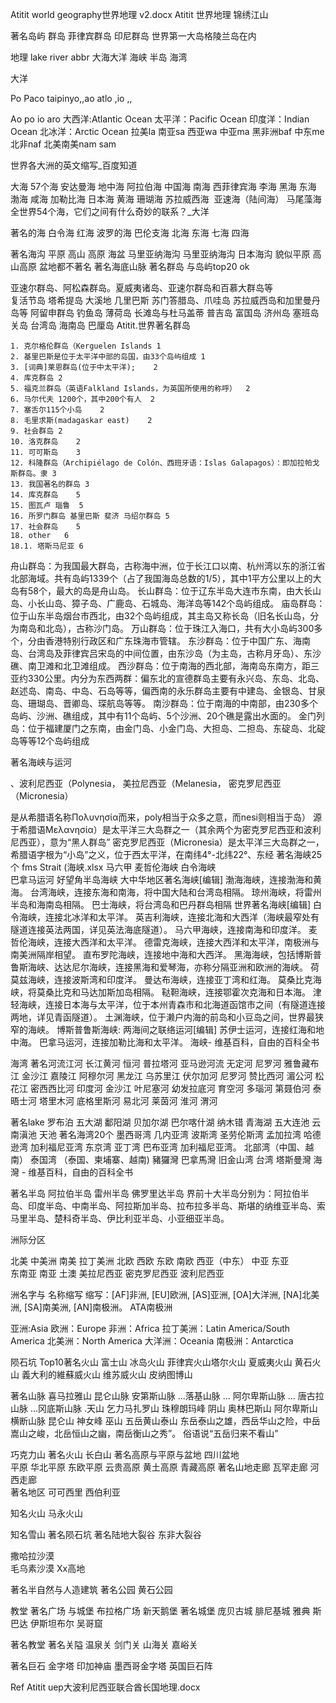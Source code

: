 Atitit world geography世界地理 v2.docx Atitit 世界地理 锦绣江山






著名岛屿 群岛
菲律宾群岛  印尼群岛 
世界第一大岛格陵兰岛在内


地理 lake river abbr 大海大洋 海峡 半岛 海湾

大洋

Po Paco taipinyo,,ao  atlo ,io ,,

Ao po io aro
大西洋:Atlantic Ocean
太平洋：Pacific Ocean
印度洋：Indian Ocean
北冰洋：Arctic Ocean
拉美la  南亚sa 西亚wa 中亚ma 黑非洲baf 中东me 北非naf 北美南美nam sam

世界各大洲的英文缩写_百度知道

大海 57个海 
安达曼海 地中海 阿拉伯海 中国海  南海  西菲律宾海 李海  黑海 东海 渤海 咸海
加勒比海 日本海 黄海 珊瑚海 苏拉威西海   亚速海（陆间海） 马尾藻海
全世界54个海，它们之间有什么奇妙的联系？_大洋

著名的海
白令海  红海
 波罗的海  巴伦支海 北海 东海  七海  四海 


著名海沟 平原 高山 高原 海盆 马里亚纳海沟
马里亚纳海沟  日本海沟 貌似平原 高山高原 盆地都不著名
著名海底山脉
著名群岛 与岛屿top20  ok

亚速尔群岛、阿松森群岛。夏威夷诸岛、亚速尔群岛和百慕大群岛等  
复活节岛  塔希提岛  大溪地 几里巴斯
苏门答腊岛、爪哇岛
苏拉威西岛和加里曼丹岛等  阿留申群岛  钓鱼岛 
薄荷岛 长滩岛与杜马盖蒂 普吉岛 富国岛 济州岛 塞班岛 关岛 
台湾岛  海南岛 巴厘岛
Atitit.世界著名群岛

	1. 克尔格伦群岛（Kerguelen Islands	1
	2. 基里巴斯是位于太平洋中部的岛国，由33个岛屿组成	1
	3. [词典]莱恩群岛(位于中太平洋);	2
	4. 库克群岛	2
	5. 福克兰群岛（英语Falkland Islands，为英国所使用的称呼）	2
	6. 马尔代夫 1200个，其中200个有人	2
	7. 塞舌尔115个小岛	2
	8. 毛里求斯(madagaskar east)	2
	9. 社会群岛	2
	10. 洛克群岛	2
	11. 可可斯岛	3
	12. 科隆群岛（Archipiélago de Colón、西班牙语：Islas Galapagos）：即加拉帕戈斯群岛。隶	3
	13. 我国著名的群岛	3
	14. 库克群岛	5
	15. 图瓦卢 瑙鲁	5
	16. 所罗门群岛 基里巴斯 斐济 马绍尔群岛	5
	17. 社会群岛	5
	18. other	6
	18.1. 塔斯马尼亚	6

舟山群岛：为我国最大群岛，古称海中洲，位于长江口以南、杭州湾以东的浙江省北部海域。共有岛屿1339个（占了我国海岛总数的1/5），其中1平方公里以上的大岛有58个，最大的岛是舟山岛。
长山群岛：位于辽东半岛大连市东南，由大长山岛、小长山岛、獐子岛、广鹿岛、石城岛、海洋岛等142个岛屿组成。
庙岛群岛：位于山东半岛烟台市西北，由32个岛屿组成，其主岛又称长岛（旧名长山岛，分为南岛和北岛），古称沙门岛。
万山群岛：位于珠江入海口，共有大小岛屿300多个，分由香港特别行政区和广东珠海市管辖。
东沙群岛：位于中国广东、海南岛、台湾岛及菲律宾吕宋岛的中间位置，由东沙岛（为主岛，古称月牙岛）、东沙礁、南卫滩和北卫滩组成。
西沙群岛：位于南海的西北部，海南岛东南方，距三亚约330公里。内分为东西两群：偏东北的宣德群岛主要有永兴岛、东岛、北岛、赵述岛、南岛、中岛、石岛等等，偏西南的永乐群岛主要有中建岛、金银岛、甘泉岛、珊瑚岛、晋卿岛、琛航岛等等。
南沙群岛：位于南海的中南部，由230多个岛屿、沙洲、礁组成，其中有11个岛屿、5个沙洲、20个礁是露出水面的。
金门列岛：位于福建厦门之东南，由金门岛、小金门岛、大担岛、二担岛、东碇岛、北碇岛等等12个岛屿组成


著名海峡与运河 

、波利尼西亚（Polynesia， 美拉尼西亚（Melanesia， 密克罗尼西亚（Micronesia）

是从希腊语名称Πολυνησία而来，poly相当于众多之意，而nesi则相当于岛）
源于希腊语Μελανησία）是太平洋三大岛群之一（其余两个为密克罗尼西亚和波利尼西亚），意为“黑人群岛”
密克罗尼西亚（Micronesia）是太平洋三大岛群之一，希腊语字根为“小岛”之义，位于西太平洋，在南纬4°-北纬22°、东经
著名海峡25个
fms  Strait (海峡.xlsx
马六甲 麦哲伦海峡  白令海峡   
巴拿马运河  好望角半岛海峡
大中华地区著名海峡[编辑]
渤海海峡，连接渤海和黄海。
台湾海峡，连接东海和南海，将中国大陆和台湾岛相隔。
琼州海峡，将雷州半岛和海南岛相隔。
巴士海峡，将台湾岛和巴丹群岛相隔
世界著名海峡[编辑]
白令海峡，连接北冰洋和太平洋。
英吉利海峡，连接北海和大西洋（海峡最窄处有隧道连接英法两国，详见英法海底隧道）。
马六甲海峡，连接南海和印度洋。
麦哲伦海峡，连接大西洋和太平洋。
德雷克海峡，连接大西洋和太平洋，南极洲与南美洲隔岸相望。
直布罗陀海峡，连接地中海和大西洋。
黑海海峡，包括博斯普鲁斯海峡、达达尼尔海峡，连接黑海和爱琴海，亦称分隔亚洲和欧洲的海峡。
荷莫兹海峡，连接波斯湾和印度洋。
曼达布海峡，连接亚丁湾和红海。
莫桑比克海峡，将莫桑比克和马达加斯加岛相隔。
鞑靼海峡，连接鄂霍次克海和日本海。
津轻海峡，连接日本海与太平洋，位于本州青森市和北海道函馆市之间（有隧道连接两地，详见青函隧道）。
土渊海峡，位于濑户内海的前岛和小豆岛之间，世界最狭窄的海峡。
博斯普鲁斯海峡:
两海间之联络运河[编辑]
苏伊士运河，连接红海和地中海。
巴拿马运河，连接加勒比海和太平洋。
海峡- 维基百科，自由的百科全书

海湾 
著名河流江河
长江黄河 恒河  普拉塔河  亚马逊河流 无定河 尼罗河  雅鲁藏布江  金沙江  嘉陵江  阿穆尔河
黑龙江 乌苏里江 伏尔加河 尼罗河  赞比西河 湄公河 松花江 密西西比河 印度河 金沙江 叶尼塞河 幼发拉底河 育空河 多瑙河 第聂伯河 泰晤士河  塔里木河 底格里斯河 易北河 莱茵河 淮河 渭河

著名lake
罗布泊  五大湖 鄱阳湖 贝加尔湖 巴尔喀什湖 纳木错  青海湖 五大连池  云南滇池 天池
著名海湾20个
墨西哥湾 几内亚湾   波斯湾 圣劳伦斯湾  孟加拉湾 哈德逊湾 加利福尼亚湾 东京湾
 亚丁湾  巴布亚湾 加利福尼亚湾。
北部湾（中国、越南）
泰国湾 （泰国、柬埔寨、越南)
豬玀灣
巴拿馬灣
 旧金山湾   台湾  塔斯曼灣
海灣 - 维基百科，自由的百科全书

著名半岛
阿拉伯半岛 雷州半岛 佛罗里达半岛
界前十大半岛分别为：阿拉伯半岛、印度半岛、中南半岛、阿拉斯加半岛、拉布拉多半岛、斯堪的纳维亚半岛、索马里半岛、楚科奇半岛、伊比利亚半岛、小亚细亚半岛。

洲际分区

北美  中美洲  南美  拉丁美洲
北欧 西欧 东欧  南欧
西亚（中东） 中亚 东亚  
东南亚 南亚
土澳
美拉尼西亚 密克罗尼西亚  波利尼西亚




洲名字与 名称缩写
缩写：[AF]非洲, [EU]欧洲, [AS]亚洲, [OA]大洋洲, [NA]北美洲, [SA]南美洲, [AN]南极洲。
ATA南极洲

亚洲:Asia
欧洲：Europe
非洲：Africa
拉丁美洲：Latin America/South America
北美洲：North America
大洋洲：Oceania
南极洲：Antarctica

陨石坑
Top10著名火山
富士山  冰岛火山  菲律宾火山塔尔火山 夏威夷火山 黄石火山 義大利的維蘇威火山
维苏威火山
 皮纳图博山

著名山脉
喜马拉雅山 昆仑山脉  安第斯山脉 ...落基山脉 ... 阿尔卑斯山脉 ...
唐古拉山脉 ...冈底斯山脉 .天山 乞力马扎罗山   珠穆朗玛峰
阴山 奥林巴斯山  阿尔卑斯山 横断山脉 昆仑山 神女峰 巫山 五岳黄山泰山
东岳泰山之雄，西岳华山之险，中岳嵩山之峻，北岳恒山之幽，南岳衡山之秀”。 俗语说“五岳归来不看山”

巧克力山  著名火山 长白山
著名高原与平原与盆地
四川盆地  
平原  华北平原 东欧平原 
云贵高原 黄土高原 青藏高原 
著名山地走廊
瓦罕走廊  河西走廊  
著名地区
可可西里 西伯利亚

知名火山
马永火山

知名雪山
著名陨石坑
著名陆地大裂谷
东非大裂谷

撒哈拉沙漠  
毛乌素沙漠
Xx高地

著名半自然与人造建筑
著名公园
黄石公园

教堂
著名广场   与城堡
布拉格广场   新天鹅堡
著名城堡
庞贝古城   腓尼基城   雅典 斯巴达  伊斯坦布尔 吴哥窟

著名教堂 
著名关隘
温泉关  剑门关  山海关 嘉峪关  

著名巨石
金字塔  印加神庙  墨西哥金字塔 英国巨石阵 

Ref
Atitit uep大波利尼西亚联合酋长国地理.docx



